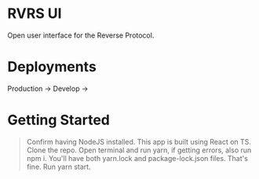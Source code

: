 # RVRS UI
Open user interface for the Reverse Protocol.

# Deployments
Production ->
Develop ->

# Getting Started
> Confirm having NodeJS installed. This app is built using React on TS.
> Clone the repo.
> Open terminal and run yarn, if getting errors, also run npm i. You'll have both yarn.lock and package-lock.json files. That's fine.
> Run yarn start.
